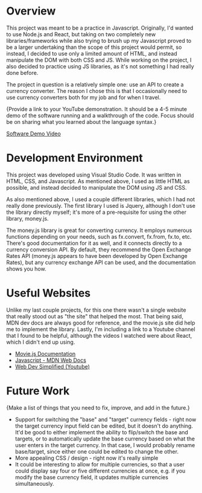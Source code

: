 # Overview

This project was meant to be a practice in Javascript. Originally, I'd wanted to use Node.js and React, but taking on two completely new libraries/frameworks while also trying to brush up my Javascript proved to be a larger undertaking than the scope of this project would permit, so instead, I decided to use only a limited amount of HTML, and instead manipulate the DOM with both CSS and JS. While working on the project, I also decided to practice using JS libraries, as it's not something I had really done before.

The project in question is a relatively simple one: use an API to create a currency converter. The reason I chose this is that I occasionally need to use currency converters both for my job and for when I travel.


{Provide a link to your YouTube demonstration. It should be a 4-5 minute demo of the software running and a walkthrough of the code. Focus should be on sharing what you learned about the language syntax.}

[Software Demo Video](http://youtube.link.goes.here)

# Development Environment

This project was developed using Visual Studio Code. It was written in HTML, CSS, and Javascript. As mentioned above, I used as little HTML as possible, and instead decided to manipulate the DOM using JS and CSS.

As also mentioned above, I used a couple different libraries, which I had not really done previously. The first library I used is Jquery, although I don't use the library directly myself; it's more of a pre-requisite for using the other library, money.js.

The money.js library is great for converting currency. It employs numerous functions depending on your needs, such as fx.convert, fx.from, fx.to, etc. There's good documentation for it as well, and it connects directly to a currency conversion API. By default, they recommend the Open Exchange Rates API (money.js appears to have been developed by Open Exchange Rates), but any currency exchange API can be used, and the documentation shows you how.

# Useful Websites

Unlike my last couple projects, for this one there wasn't a single website that really stood out as "the site" that helped the most. That being said, MDN dev docs are always good for reference, and the movie.js site did help me to implement the library. Lastly, I'm including a link to a Youtube channel that I found to be helpful, although the videos I watched were about React, which I didn't end up using.

- [Movie.js Documentation](https://openexchangerates.github.io/money.js/#documentation)
- [Javascript - MDN Web Docs](https://developer.mozilla.org/en-US/docs/Web/JavaScript)
- [Web Dev Simplified (Youtube)](https://www.youtube.com/@WebDevSimplified)

# Future Work

{Make a list of things that you need to fix, improve, and add in the future.}

- Support for switching the "base" and "target" currency fields - right now the target currency input field can be edited, but it doesn't do anything. It'd be good to either implement the ability to flip/switch the base and targets, or to automatically update the base currency based on what the user enters in the target currency. In that case, I would probably rename base/target, since either one could be edited to change the other.
- More appealing CSS / design - right now it's really simple
- It could be interesting to allow for multiple currencies, so that a user could display say four or five different currencies at once, e.g. if you modify the base currency field, it updates multiple currencies simultaneously.
